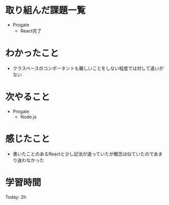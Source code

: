 # 取り組んだ課題一覧
- Progate
    - React完了
# わかったこと
- クラスベースのコンポーネントも難しいことをしない程度では対して違いがない    
# 次やること
- Progate
    - Node.js
# 感じたこと
- 書いたことのあるReactと少し記法が違っていたが概念は似ていたのであまり迷わなかった    
# 学習時間
Today: 2h